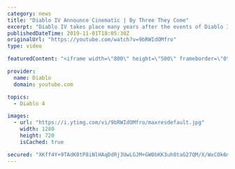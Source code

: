 ```yaml
---
category: news
title: "Diablo IV Announce Cinematic | By Three They Come"
excerpt: "Diablo IV takes place many years after the events of Diablo III, after millions have been slaughtered by the actions of the High Heavens and Burning Hells alike."
publishedDateTime: 2019-11-01T18:05:30Z
originalUrl: "https://youtube.com/watch?v=9bRWIdOMfro"
type: video

featuredContent: "<iframe width=\"800\" height=\"500\" frameborder=\"0\" src=\"https://www.youtube.com/embed/9bRWIdOMfro\" allow=\"accelerometer; autoplay; encrypted-media; gyroscope; picture-in-picture\" allowfullscreen></iframe>"

provider:
  name: Diablo
  domain: youtube.com

topics:
  - Diablo 4

images:
  - url: "https://i.ytimg.com/vi/9bRWIdOMfro/maxresdefault.jpg"
    width: 1280
    height: 720
    isCached: true

secured: "XKff4Y+9TAdK0tP8iNlHAqDdRj3UwLGJM+GW0bKK3uh8taG27QM/X/WxCOk6mjhbBfqSEN/uYUu/giAMhOdrHbCOfEhfmEV3GXNpMSPpjm5y+LCUABf2lRlQaQFJV/BTo/+/04qysZvxzZgA4XzjfJZT4HvdMGuU3q9e4Y9NUmkr3aPVRTIuiQZPplzrArEp2U7nRTob0oXp9J0R231HHrihb4YP4U/lxwip0ZigYUqM3qchmr7jJX0ceVFq9J4oAZeh77RLxJv0r5Dd8989dv0ga4m+v9clAi0P6kavSimz3bcxQGGx7D8jLy+dEluV4CetIhuBGDuFxdLotrnIvFUxa8gjar7kcXKHHR9xfqtZj/1ONCtnM/VUrDiRxUtWfOP93U8m/Q35SWEYvILi+LkGe1WDlEsCrUchxZ0GpbYlQBKAXGmiNq96CpKy7AoO;i7F/8BcKs7DifQezTjJ9xA=="
---
```



